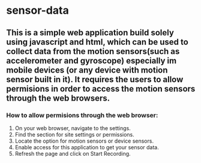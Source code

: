 # sensor-data
## This is a simple web application build solely using javascript and html, which can be used to collect data from the motion sensors(such as accelerometer and gyroscope) especially im mobile devices (or any device with motion sensor built in it). It requires the users to allow permisions in order to access the motion sensors through the web browsers.
### How to allow permisions through the web browser:
1. On your web browser, navigate to the settings.
2. Find the section for site settings or permissions.
3. Locate the option for motion sensors or device sensors.
4. Enable access for this application to get your sensor data.
5. Refresh the page and click on Start Recording.
